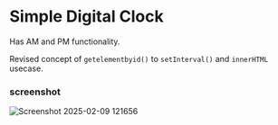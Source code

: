 # Simple Digital Clock

Has AM and PM functionality.

Revised concept of `getelementbyid()` to `setInterval()` and `innerHTML` usecase.

### screenshot

![Screenshot 2025-02-09 121656](https://github.com/user-attachments/assets/c9147e66-9bea-4984-8f6e-94e215e2b453)
